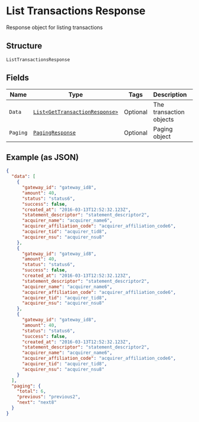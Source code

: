 
# List Transactions Response

Response object for listing transactions

## Structure

`ListTransactionsResponse`

## Fields

| Name | Type | Tags | Description | Getter | Setter |
|  --- | --- | --- | --- | --- | --- |
| `Data` | [`List<GetTransactionResponse>`](../../doc/models/get-transaction-response.md) | Optional | The transaction objects | List<GetTransactionResponse> getData() | setData(List<GetTransactionResponse> data) |
| `Paging` | [`PagingResponse`](../../doc/models/paging-response.md) | Optional | Paging object | PagingResponse getPaging() | setPaging(PagingResponse paging) |

## Example (as JSON)

```json
{
  "data": [
    {
      "gateway_id": "gateway_id8",
      "amount": 40,
      "status": "status6",
      "success": false,
      "created_at": "2016-03-13T12:52:32.123Z",
      "statement_descriptor": "statement_descriptor2",
      "acquirer_name": "acquirer_name6",
      "acquirer_affiliation_code": "acquirer_affiliation_code6",
      "acquirer_tid": "acquirer_tid8",
      "acquirer_nsu": "acquirer_nsu8"
    },
    {
      "gateway_id": "gateway_id8",
      "amount": 40,
      "status": "status6",
      "success": false,
      "created_at": "2016-03-13T12:52:32.123Z",
      "statement_descriptor": "statement_descriptor2",
      "acquirer_name": "acquirer_name6",
      "acquirer_affiliation_code": "acquirer_affiliation_code6",
      "acquirer_tid": "acquirer_tid8",
      "acquirer_nsu": "acquirer_nsu8"
    },
    {
      "gateway_id": "gateway_id8",
      "amount": 40,
      "status": "status6",
      "success": false,
      "created_at": "2016-03-13T12:52:32.123Z",
      "statement_descriptor": "statement_descriptor2",
      "acquirer_name": "acquirer_name6",
      "acquirer_affiliation_code": "acquirer_affiliation_code6",
      "acquirer_tid": "acquirer_tid8",
      "acquirer_nsu": "acquirer_nsu8"
    }
  ],
  "paging": {
    "total": 6,
    "previous": "previous2",
    "next": "next8"
  }
}
```

